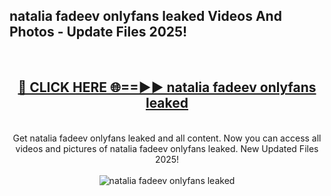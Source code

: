 <h2>natalia fadeev onlyfans leaked Videos And Photos - Update Files 2025!</h2>
<br>
<div align="center">
<h2><a href="https://top-ai-tools.click/QrbHav" rel="nofollow">🔴 CLICK HERE 🌐==►► natalia fadeev onlyfans leaked</a></h2>
<br>
Get natalia fadeev onlyfans leaked and all content. Now you can access all videos and pictures of natalia fadeev onlyfans leaked. New Updated Files 2025!
<br>
<br>
<a href="https://top-ai-tools.click/QrbHav" rel="nofollow" data-target="animated-image.originalLink"><img src="https://i.ibb.co.com/WyWwxjT/player-gif2.gif" alt="natalia fadeev onlyfans leaked" style="max-width: 100%; display: inline-block;" data-target="animated-image.originalImage"></a>
</div>
<br>